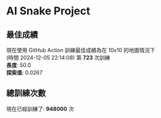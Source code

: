 
# AI Snake Project

## **最佳成績**











































































































































































































































































現在使用 GitHub Action 訓練最佳成績為在 10x10 的地圖情況下  
(時間 2024-12-05 22:14:08) 第 **723** 次訓練  
**長度**: 50.0  
**探索值**: 0.0267























































































































































































































































































































































































































































































































































## 總訓練次數
現在已經訓練了: **948000** 次
